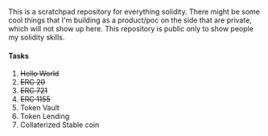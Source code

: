 This is a scratchpad repository for everything solidity. There might be some cool things that I'm building as a product/poc on the side that are private, which will not show up here. This repository is public only to show people my solidity skills.

#### Tasks

1. ~~Hello World~~
2. ~~ERC 20~~
3. ~~ERC 721~~
4. ~~ERC 1155~~
5. Token Vault
6. Token Lending
7. Collaterized Stable coin

